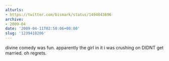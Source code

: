 ```yaml
---
alturls:
- https://twitter.com/bismark/status/1494843696
archive:
- 2009-04
date: '2009-04-11T02:50:06+00:00'
slug: '1239418206'
---
```


divine comedy was fun. apparently the girl in it i was crushing on DIDNT get married. oh regrets.

